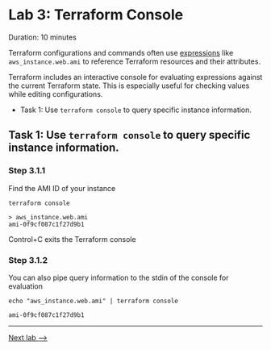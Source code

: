 # Lab 3: Terraform Console

Duration: 10 minutes

Terraform configurations and commands often use [expressions](https://www.terraform.io/docs/configuration/expressions.html) like `aws_instance.web.ami` to reference Terraform resources and their attributes.

Terraform includes an interactive console for evaluating expressions against the current Terraform state. This is especially useful for checking values while editing configurations.

- Task 1: Use `terraform console` to query specific instance information.

## Task 1: Use `terraform console` to query specific instance information.

### Step 3.1.1

Find the AMI ID of your instance

```shell
terraform console
```

```
> aws_instance.web.ami
ami-0f9cf087c1f27d9b1
```

Control+C exits the Terraform console

### Step 3.1.2

You can also pipe query information to the stdin of the console for evaluation

```shell
echo "aws_instance.web.ami" | terraform console
```

```
ami-0f9cf087c1f27d9b1
```

---
[Next lab -->](lab04-variables.md)
